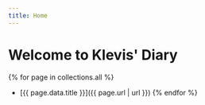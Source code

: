 ```yaml
---
title: Home
---
```


# Welcome to Klevis' Diary

{% for page in collections.all %}
- [{{ page.data.title }}]({{ page.url | url }})
{% endfor %}
